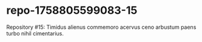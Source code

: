 # repo-1758805599083-15
Repository #15: Timidus alienus commemoro acervus ceno arbustum paens turbo nihil cimentarius.
